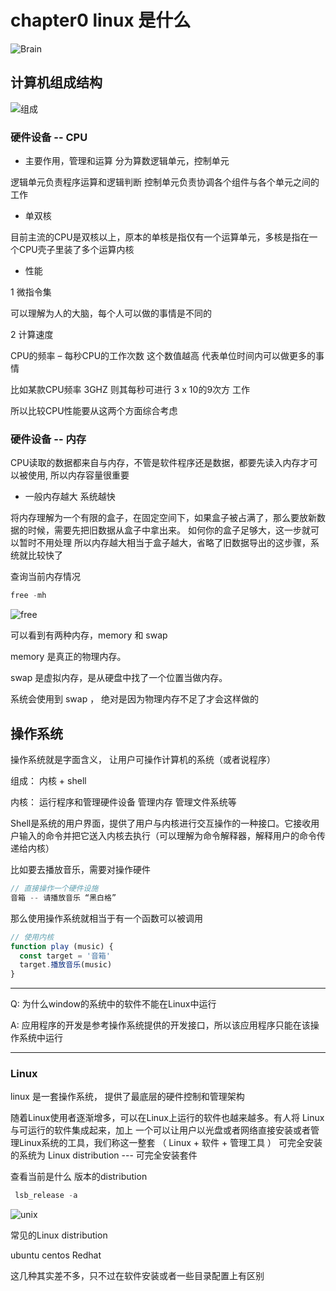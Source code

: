 # chapter0 linux 是什么

![Brain](https://user-gold-cdn.xitu.io/2018/12/19/167c460d92c489f5?w=562&h=484&f=png&s=28831)

## 计算机组成结构

![组成](https://user-gold-cdn.xitu.io/2018/12/17/167bb1a2cb2434bc?w=898&h=648&f=png&s=611133)

### 硬件设备 -- CPU

* 主要作用，管理和运算 分为算数逻辑单元，控制单元

逻辑单元负责程序运算和逻辑判断 控制单元负责协调各个组件与各个单元之间的工作

* 单双核

目前主流的CPU是双核以上，原本的单核是指仅有一个运算单元，多核是指在一个CPU壳子里装了多个运算内核

* 性能

1 微指令集

可以理解为人的大脑，每个人可以做的事情是不同的

2 计算速度

CPU的频率 – 每秒CPU的工作次数 这个数值越高 代表单位时间内可以做更多的事情

比如某款CPU频率 3GHZ 则其每秒可进行 3 x 10的9次方 工作

所以比较CPU性能要从这两个方面综合考虑

### 硬件设备 -- 内存

CPU读取的数据都来自与内存，不管是软件程序还是数据，都要先读入内存才可以被使用, 所以内存容量很重要

* 一般内存越大 系统越快

将内存理解为一个有限的盒子，在固定空间下，如果盒子被占满了，那么要放新数据的时候，需要先把旧数据从盒子中拿出来。 如何你的盒子足够大，这一步就可以暂时不用处理 所以内存越大相当于盒子越大，省略了旧数据导出的这步骤，系统就比较快了


查询当前内存情况

```js
free -mh
```

![free](https://user-gold-cdn.xitu.io/2018/12/17/167bb1e15d89e9d4?w=1526&h=314&f=png&s=517492)

可以看到有两种内存，memory 和 swap

memory 是真正的物理内存。

swap 是虚拟内存，是从硬盘中找了一个位置当做内存。  

系统会使用到 swap ， 绝对是因为物理内存不足了才会这样做的

## 操作系统

操作系统就是字面含义， 让用户可操作计算机的系统（或者说程序）

组成： 内核 + shell

内核： 运行程序和管理硬件设备  管理内存  管理文件系统等

Shell是系统的用户界面，提供了用户与内核进行交互操作的一种接口。它接收用户输入的命令并把它送入内核去执行（可以理解为命令解释器，解释用户的命令传递给内核）


比如要去播放音乐，需要对操作硬件

```js
// 直接操作一个硬件设施
音箱 -- 请播放音乐 “黑白格”
```

那么使用操作系统就相当于有一个函数可以被调用

```js
// 使用内核
function play (music) {
  const target = '音箱'
  target.播放音乐(music)
}
```

------------------------

Q: 为什么window的系统中的软件不能在Linux中运行

A: 应用程序的开发是参考操作系统提供的开发接口，所以该应用程序只能在该操作系统中运行

------------------------

### Linux 

linux 是一套操作系统， 提供了最底层的硬件控制和管理架构

随着Linux使用者逐渐增多，可以在Linux上运行的软件也越来越多。有人将 Linux 与可运行的软件集成起来，加上 一个可以让用户以光盘或者网络直接安装或者管理Linux系统的工具，我们称这一整套 （ Linux + 软件 + 管理工具 ） 可完全安装的系统为 Linux distribution --- 可完全安装套件


查看当前是什么 版本的distribution  

```js
 lsb_release -a
```

![unix](https://user-gold-cdn.xitu.io/2018/12/17/167bbe4cf0938554?w=918&h=348&f=png&s=443844)


常见的Linux distribution

ubuntu  centos  Redhat

这几种其实差不多，只不过在软件安装或者一些目录配置上有区别